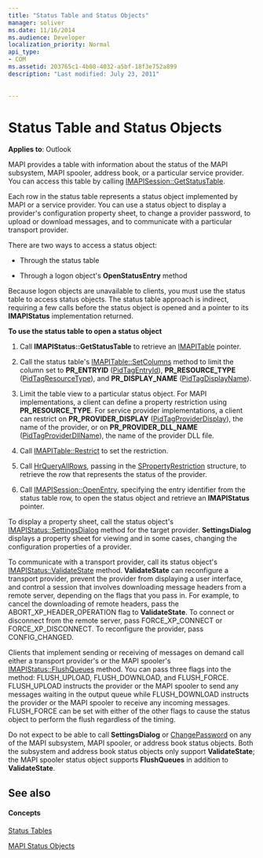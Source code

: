 ```yaml
---
title: "Status Table and Status Objects"
manager: soliver
ms.date: 11/16/2014
ms.audience: Developer
localization_priority: Normal
api_type:
- COM
ms.assetid: 203765c1-4b08-4032-a5bf-18f3e752a899
description: "Last modified: July 23, 2011"
 
 
---
```


# Status Table and Status Objects

  
  
**Applies to**: Outlook 
  
MAPI provides a table with information about the status of the MAPI subsystem, MAPI spooler, address book, or a particular service provider. You can access this table by calling [IMAPISession::GetStatusTable](imapisession-getstatustable.md).
  
Each row in the status table represents a status object implemented by MAPI or a service provider. You can use a status object to display a provider's configuration property sheet, to change a provider password, to upload or download messages, and to communicate with a particular transport provider. 
  
There are two ways to access a status object:
  
- Through the status table
    
- Through a logon object's **OpenStatusEntry** method 
    
Because logon objects are unavailable to clients, you must use the status table to access status objects. The status table approach is indirect, requiring a few calls before the status object is opened and a pointer to its **IMAPIStatus** implementation returned. 
  
 **To use the status table to open a status object**
  
1. Call **IMAPIStatus::GetStatusTable** to retrieve an [IMAPITable](imapitableiunknown.md) pointer. 
    
2. Call the status table's [IMAPITable::SetColumns](imapitable-setcolumns.md) method to limit the column set to **PR_ENTRYID** ([PidTagEntryId](pidtagentryid-canonical-property.md)), **PR_RESOURCE_TYPE** ([PidTagResourceType](pidtagresourcetype-canonical-property.md)), and **PR_DISPLAY_NAME** ([PidTagDisplayName](pidtagdisplayname-canonical-property.md)).
    
3. Limit the table view to a particular status object. For MAPI implementations, a client can define a property restriction using **PR_RESOURCE_TYPE**. For service provider implementations, a client can restrict on **PR_PROVIDER_DISPLAY** ([PidTagProviderDisplay](pidtagproviderdisplay-canonical-property.md)), the name of the provider, or on **PR_PROVIDER_DLL_NAME** ([PidTagProviderDllName](pidtagproviderdllname-canonical-property.md)), the name of the provider DLL file.
    
4. Call [IMAPITable::Restrict](imapitable-restrict.md) to set the restriction. 
    
5. Call [HrQueryAllRows](hrqueryallrows.md), passing in the [SPropertyRestriction](spropertyrestriction.md) structure, to retrieve the row that represents the status of the provider. 
    
6. Call [IMAPISession::OpenEntry](imapisession-openentry.md), specifying the entry identifier from the status table row, to open the status object and retrieve an **IMAPIStatus** pointer. 
    
To display a property sheet, call the status object's [IMAPIStatus::SettingsDialog](imapistatus-settingsdialog.md) method for the target provider. **SettingsDialog** displays a property sheet for viewing and in some cases, changing the configuration properties of a provider. 
  
To communicate with a transport provider, call its status object's [IMAPIStatus::ValidateState](imapistatus-validatestate.md) method. **ValidateState** can reconfigure a transport provider, prevent the provider from displaying a user interface, and control a session that involves downloading message headers from a remote server, depending on the flags that you pass in. For example, to cancel the downloading of remote headers, pass the ABORT_XP_HEADER_OPERATION flag to **ValidateState**. To connect or disconnect from the remote server, pass FORCE_XP_CONNECT or FORCE_XP_DISCONNECT. To reconfigure the provider, pass CONFIG_CHANGED. 
  
Clients that implement sending or receiving of messages on demand call either a transport provider's or the MAPI spooler's [IMAPIStatus::FlushQueues](imapistatus-flushqueues.md) method. You can pass three flags into the method: FLUSH_UPLOAD, FLUSH_DOWNLOAD, and FLUSH_FORCE. FLUSH_UPLOAD instructs the provider or the MAPI spooler to send any messages waiting in the output queue while FLUSH_DOWNLOAD instructs the provider or the MAPI spooler to receive any incoming messages. FLUSH_FORCE can be set with either of the other flags to cause the status object to perform the flush regardless of the timing. 
  
Do not expect to be able to call **SettingsDialog** or [ChangePassword](imapistatus-changepassword.md) on any of the MAPI subsystem, MAPI spooler, or address book status objects. Both the subsystem and address book status objects only support **ValidateState**; the MAPI spooler status object supports **FlushQueues** in addition to **ValidateState**.
  
## See also

#### Concepts

[Status Tables](status-tables.md)
  
[MAPI Status Objects](mapi-status-objects.md)

